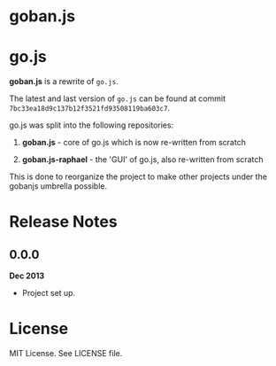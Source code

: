 goban.js
========


go.js
=====

**goban.js** is a rewrite of `go.js`.

The latest and last version of `go.js` can be found at commit `7bc33ea18d9c137b12f3521fd93508119ba603c7`.

go.js was split into the following repositories:

1. **goban.js** - core of go.js which is now re-written from scratch

2. **goban.js-raphael** - the 'GUI' of go.js, also re-written from scratch

This is done to reorganize the project to make other projects under the gobanjs umbrella possible.

Release Notes
=============

## 0.0.0

**Dec 2013**

* Project set up. 

License
=======

MIT License. See LICENSE file.
